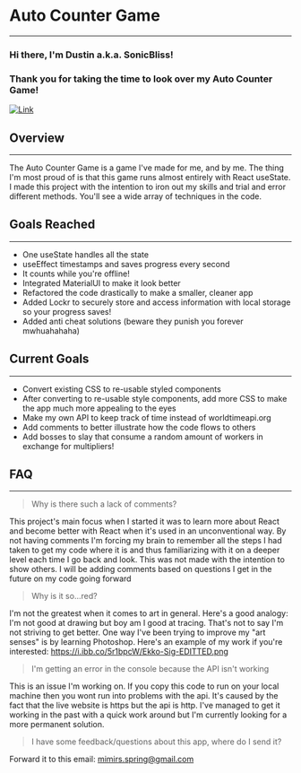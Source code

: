 # Auto Counter Game
---
### Hi there, I'm Dustin a.k.a. SonicBliss!
### Thank you for taking the time to look over my Auto Counter Game!
[![Link](https://img.shields.io/badge/-Live%20Version-red)](https://counterthatkeepsoncounting.netlify.app/)

## Overview
---
The Auto Counter Game is a game I've made for me, and by me. The thing I'm most proud of is that this game runs almost entirely with React useState. I made this project with the intention to iron out my skills and trial and error different methods. You'll see a wide array of techniques in the code. 

## Goals Reached
---
- One useState handles all the state
- useEffect timestamps and saves progress every second
- It counts while you're offline!
- Integrated MaterialUI to make it look better
- Refactored the code drastically to make a smaller, cleaner app
- Added Lockr to securely store and access information with local storage so your progress saves!
- Added anti cheat solutions (beware they punish you forever mwhuahahaha)

## Current Goals
---
- Convert existing CSS to re-usable styled components
- After converting to re-usable style components, add more CSS to make the app much more appealing to the eyes
- Make my own API to keep track of time instead of worldtimeapi.org
- Add comments to better illustrate how the code flows to others
- Add bosses to slay that consume a random amount of workers in exchange for multipliers!

## FAQ
---
>Why is there such a lack of comments?

This project's main focus when I started it was to learn more about React and become better with React when it's used in an unconventional way. By not having comments I'm forcing my brain to remember all the steps I had taken to get my code where it is and thus familiarizing with it on a deeper level each time I go back and look. This was not made with the intention to show others. I will be adding comments based on questions I get in the future on my code going forward 
>Why is it so...red?

I'm not the greatest when it comes to art in general. Here's a good analogy: I'm not good at drawing but boy am I good at tracing. That's not to say I'm not striving to get better. One way I've been trying to improve my "art senses" is by learning Photoshop. Here's an example of my work if you're interested: https://i.ibb.co/5r1bpcW/Ekko-Sig-EDITTED.png
>I'm getting an error in the console because the API isn't working

This is an issue I'm working on. If you copy this code to run on your local machine then you wont run into problems with the api. It's caused by the fact that the live website is https but the api is http. I've managed to get it working in the past with a quick work around but I'm currently looking for a more permanent solution.
>I have some feedback/questions about this app, where do I send it?

Forward it to this email: mimirs.spring@gmail.com
